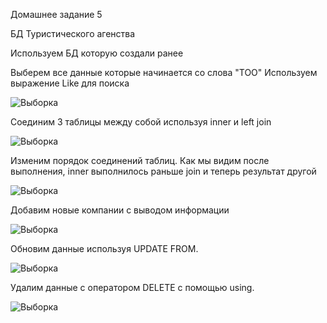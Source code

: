 Домашнее задание 5 

БД Туристического агенства 

Используем БД которую создали ранее


Выберем все данные которые начинается со слова "ТОО"
Используем выражение Like для поиска

<image src="https://github.com/SDaniyar/DB/blob/main/HW5/SL1.PNG" alt="Выборка">

Соединим 3 таблицы между собой используя inner и left join

<image src="https://github.com/SDaniyar/DB/blob/main/HW5/SL2.PNG" alt="Выборка">

Изменим порядок соединений таблиц. Как мы видим после выполнения, inner выполнилось раньше  join и теперь результат другой 

<image src="https://github.com/SDaniyar/DB/blob/main/HW5/SL3.PNG" alt="Выборка">


Добавим новые компании с выводом информации

<image src="https://github.com/SDaniyar/DB/blob/main/HW5/INS1.PNG" alt="Выборка">


Обновим данные используя UPDATE FROM.

<image src="https://github.com/SDaniyar/DB/blob/main/HW5/UPD1.PNG" alt="Выборка">

Удалим данные с оператором DELETE с помощью using.

<image src="https://github.com/SDaniyar/DB/blob/main/HW5/DEL1.PNG" alt="Выборка">
